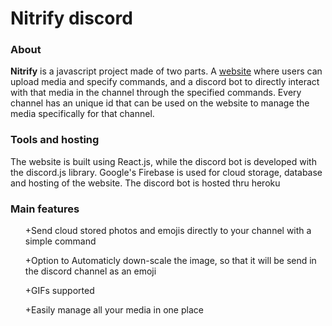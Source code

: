 <h1>Nitrify discord</h1>
<h3>About</h3>
<p><b>Nitrify</b> is a javascript project made of two parts. A <a href='https://nitrifydiscord.web.app'>website</a> where users can upload media and specify commands, and a discord bot to directly interact with that media 
in the channel through the specified commands. Every channel has an unique id that can be used on the website to manage the media specifically for that channel.</p>
<h3>Tools and hosting</h3>
<p>The website is built using React.js, while the discord bot is developed with the discord.js library. Google's Firebase is used for cloud storage, database 
and hosting of the website. The discord bot is hosted thru heroku</p>
<h3>Main features</h3>
<ul>
    <p>+Send cloud stored photos and emojis directly to your channel with a simple command</p>
    <p>+Option to Automaticly down-scale the image, so that it will be send in the discord channel as an emoji</p>
    <p>+GIFs supported</p>
    <p>+Easily manage all your media in one place</p>
</ul>

